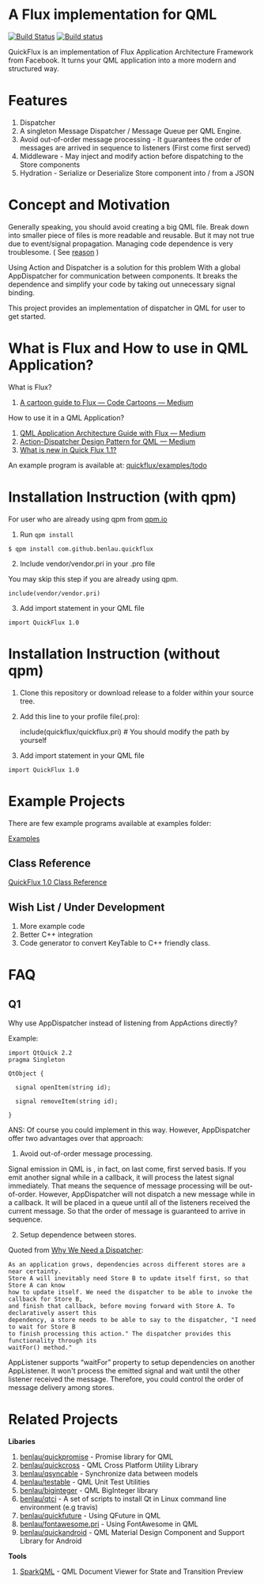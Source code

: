 # A Flux implementation for QML

[![Build Status](https://travis-ci.org/benlau/quickflux.svg?branch=master)](https://travis-ci.org/benlau/quickflux)
[![Build status](https://ci.appveyor.com/api/projects/status/hnwf8vg4o778hifq?svg=true)](https://ci.appveyor.com/project/benlau/quickflux)

QuickFlux is an implementation of Flux Application Architecture Framework from Facebook.
It turns your QML application into a more modern and structured way.

Features
========

 1. Dispatcher
  1. A singleton Message Dispatcher / Message Queue per QML Engine.
  2. Avoid out-of-order message processing - It guarantees the order of messages are arrived in sequence to listeners (First come first served)
 2. Middleware - May inject and modify action before dispatching to the Store components
 3. Hydration - Serialize or Deserialize Store component into / from a JSON

Concept and Motivation
======================

Generally speaking, you should avoid creating a big QML file. 
Break down into smaller piece of files is more readable and reusable. 
But it may not true due to event/signal propagation.
Managing code dependence is very troublesome.
( See [reason](https://medium.com/@benlaud/action-dispatcher-design-pattern-for-qml-c350b1d2a7e7#.2dpjhcpt1) )

Using Action and Dispatcher is a solution for this problem
With a global AppDispatcher for communication between components. 
It breaks the dependence and simplify your code by taking out unnecessary signal binding. 

This project provides an implementation of dispatcher in QML for user to get started.

What is Flux and How to use in QML Application? 
===============================================

What is Flux?

 1. [A cartoon guide to Flux — Code Cartoons — Medium](https://medium.com/code-cartoons/a-cartoon-guide-to-flux-6157355ab207)

How to use it in a QML Application?

 1. [QML Application Architecture Guide with Flux — Medium](https://medium.com/@benlaud/qml-application-architecture-guide-with-flux-b4e970374635#.e4g0tzo78)
 2. [Action-Dispatcher Design Pattern for QML — Medium](https://medium.com/@benlaud/action-dispatcher-design-pattern-for-qml-c350b1d2a7e7#.2dpjhcpt1)
 3. [What is new in Quick Flux 1.1?](https://medium.com/@benlaud/what-is-new-in-quick-flux-1-1-ad090a31fa10)

An example program is available at: [quickflux/examples/todo](https://github.com/benlau/quickflux/tree/master/examples/todo)

Installation Instruction (with qpm)
===================================

For user who are already using qpm from [qpm.io](https://qpm.io)

 1) Run `qpm install`

```
$ qpm install com.github.benlau.quickflux
```

 2) Include vendor/vendor.pri in your .pro file

You may skip this step if you are already using qpm.

```
include(vendor/vendor.pri)
```

 3) Add import statement in your QML file

```
import QuickFlux 1.0
```

Installation Instruction (without qpm)
======================================

 1) Clone this repository or download release to a folder within your source tree.

 2) Add this line to your profile file(.pro):

    include(quickflux/quickflux.pri) # You should modify the path by yourself

 3) Add import statement in your QML file

```
import QuickFlux 1.0
```

Example Projects
================

There are few example programs available at examples folder:

[Examples](https://github.com/benlau/quickflux/tree/master/examples)

Class Reference
---------------

[QuickFlux 1.0 Class Reference](http://benlau.github.io/quickflux/)

Wish List / Under Development
---------

 1. More example code
 2. Better C++ integration
  1. Code generator to convert KeyTable to C++ friendly class.
  
FAQ
===

Q1
---
Why use AppDispatcher instead of listening from AppActions directly?

Example:
```
import QtQuick 2.2
pragma Singleton

QtObject {

  signal openItem(string id);

  signal removeItem(string id);

}
```

ANS: Of course you could implement in this way. However, AppDispatcher offer two advantages over that approach:

1) Avoid out-of-order message processing.

Signal emission in QML is , in fact, on last come, first served basis. If you emit another signal while in a callback, it will process the latest signal immediately. That means the sequence of message processing will be out-of-order.
However, AppDispatcher will not dispatch a new message while in a callback. It will be placed in a queue until all of the listeners received the current message. So that the order of message is guaranteed to arrive in sequence.

2) Setup dependence between stores.

Quoted from [Why We Need a Dispatcher](https://facebook.github.io/react/blog/2014/07/30/flux-actions-and-the-dispatcher.html#why-we-need-a-dispatcher):

    As an application grows, dependencies across different stores are a near certainty. 
    Store A will inevitably need Store B to update itself first, so that Store A can know 
    how to update itself. We need the dispatcher to be able to invoke the callback for Store B, 
    and finish that callback, before moving forward with Store A. To declaratively assert this 
    dependency, a store needs to be able to say to the dispatcher, "I need to wait for Store B 
    to finish processing this action." The dispatcher provides this functionality through its 
    waitFor() method."

AppListener supports “waitFor” property to setup dependencies on another AppListener. 
It won't process the emitted signal and wait until the other listener received the message.
Therefore, you could control the order of message delivery among stores.

Related Projects
=================

**Libaries**

 1. [benlau/quickpromise](https://github.com/benlau/quickpromise) - Promise library for QML
 1. [benlau/quickcross](https://github.com/benlau/quickcross) - QML Cross Platform Utility Library
 1. [benlau/qsyncable](https://github.com/benlau/qsyncable) - Synchronize data between models
 1. [benlau/testable](https://github.com/benlau/testable) - QML Unit Test Utilities
 1. [benlau/biginteger](https://github.com/benlau/biginteger) - QML BigInteger library
 1. [benlau/qtci](https://github.com/benlau/qtci) -  A set of scripts to install Qt in Linux command line environment (e.g travis)
 1. [benlau/quickfuture](https://github.com/benlau/quickfuture) - Using QFuture in QML
 1. [benlau/fontawesome.pri](https://github.com/benlau/fontawesome.pri) - Using FontAwesome in QML
 1. [benlau/quickandroid](https://github.com/benlau/quickandroid) - QML Material Design Component and Support Library for Android

**Tools**

 1. [SparkQML](https://github.com/benlau/sparkqml) - QML Document Viewer for State and Transition Preview
